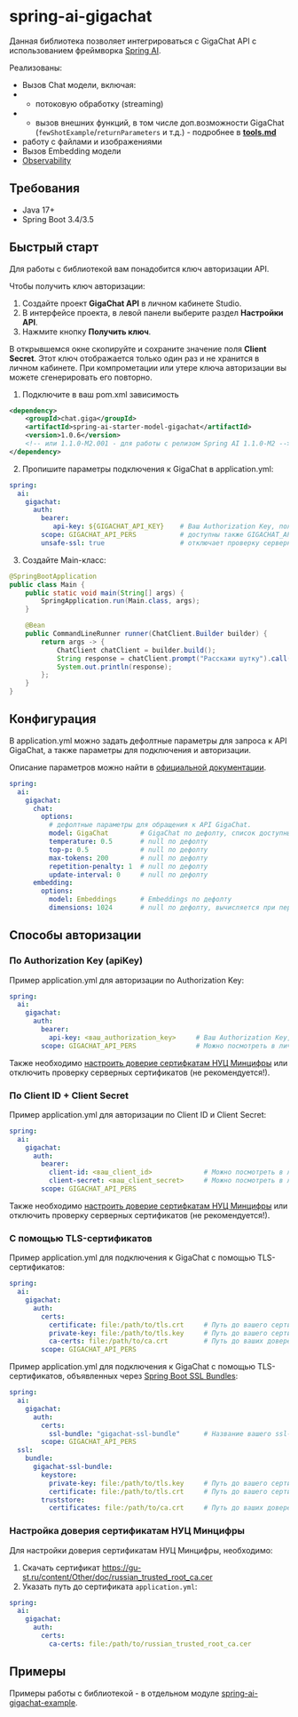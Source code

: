 # spring-ai-gigachat

Данная библиотека позволяет интегрироваться с GigaChat API с использованием фреймворка [Spring AI](https://docs.spring.io/spring-ai/reference/index.html).

Реализованы:
* Вызов Chat модели, включая:
* * потоковую обработку (streaming)
* * вызов внешних функций, в том числе доп.возможности GigaChat (`fewShotExample`/`returnParameters` и т.д.) - подробнее в **[tools.md](docs/tools.md)**
* работу с файлами и изображениями
* Вызов Embedding модели
* [Observability](https://docs.spring.io/spring-ai/reference/observability/index.html)

## Требования

* Java 17+
* Spring Boot 3.4/3.5

## Быстрый старт

Для работы с библиотекой вам понадобится ключ авторизации API.

Чтобы получить ключ авторизации:
1. Создайте проект **GigaChat API** в личном кабинете Studio.
2. В интерфейсе проекта, в левой панели выберите раздел **Настройки API**.
3. Нажмите кнопку **Получить ключ**.

В открывшемся окне скопируйте и сохраните значение поля **Client Secret**.
Этот ключ отображается только один раз и не хранится в личном кабинете.
При компрометации или утере ключа авторизации вы можете сгенерировать его повторно.

1) Подключите в ваш pom.xml зависимость

```xml
<dependency>
    <groupId>chat.giga</groupId>
    <artifactId>spring-ai-starter-model-gigachat</artifactId>
    <version>1.0.6</version>
    <!-- или 1.1.0-M2.001 - для работы с релизом Spring AI 1.1.0-M2 -->
</dependency>
```

2) Пропишите параметры подключения к GigaChat в application.yml:

```yaml
spring:
  ai:
    gigachat:
      auth:
        bearer:
           api-key: ${GIGACHAT_API_KEY}    # Ваш Authorization Key, полученный в личном кабинете GigaChat
        scope: GIGACHAT_API_PERS           # доступны также GIGACHAT_API_B2B, GIGACHAT_API_CORP
        unsafe-ssl: true                   # отключает проверку серверных сертификатов, не рекомендуется использовать в production!
```

3) Создайте Main-класс:

```java
@SpringBootApplication
public class Main {
    public static void main(String[] args) {
        SpringApplication.run(Main.class, args);
    }

    @Bean
    public CommandLineRunner runner(ChatClient.Builder builder) {
        return args -> {
            ChatClient chatClient = builder.build();
            String response = chatClient.prompt("Расскажи шутку").call().content();
            System.out.println(response);
        };
    }
}
```

## Конфигурация

В application.yml можно задать дефолтные параметры для запроса к API GigaChat,
а также параметры для подключения и авторизации.

Описание параметров можно найти в [официальной документации](https://developers.sber.ru/docs/ru/gigachat/api/reference/rest/post-chat).

```yaml
spring:
  ai:
    gigachat:
      chat:
        options:
          # дефолтные параметры для обращения к API GigaChat.
          model: GigaChat        # GigaChat по дефолту, список доступных моделей - https://developers.sber.ru/docs/ru/gigachat/models
          temperature: 0.5       # null по дефолту
          top-p: 0.5             # null по дефолту
          max-tokens: 200        # null по дефолту
          repetition-penalty: 1  # null по дефолту 
          update-interval: 0     # null по дефолту
      embedding:
        options:
          model: Embeddings      # Embeddings по дефолту
          dimensions: 1024       # null по дефолту, вычисляется при первом обращении к Embedding-модели
```

## Способы авторизации

### По Authorization Key (apiKey)

Пример application.yml для авторизации по Authorization Key:

```yaml
spring:
  ai:
    gigachat:
      auth:
        bearer:
          api-key: <ваш_authorization_key>     # Ваш Authorization Key, можно посмотреть в личном кабинете GigaChat в разделе "Настройки API" в вашем проекте
        scope: GIGACHAT_API_PERS               # Можно посмотреть в личном кабинете GigaChat в разделе "Настройки API" в вашем проекте
```

Также необходимо [настроить доверие сертифкатам НУЦ Минцифры](#настройка-доверия-сертификатам-нуц-минцифры)
или отключить проверку серверных сертификатов (не рекомендуется!).

### По Client ID + Client Secret

Пример application.yml для авторизации по Client ID и Client Secret:

```yaml
spring:
  ai:
    gigachat:
      auth:
        bearer:
          client-id: <ваш_client_id>             # Можно посмотреть в личном кабинете GigaChat в разделе "Настройки API" в вашем проекте
          client-secret: <ваш_client_secret>     # Можно посмотреть в личном кабинете GigaChat в разделе "Настройки API" в вашем проекте
        scope: GIGACHAT_API_PERS
```

Также необходимо [настроить доверие сертифкатам НУЦ Минцифры](#настройка-доверия-сертификатам-нуц-минцифры)
или отключить проверку серверных сертификатов (не рекомендуется!).

### С помощью TLS-сертификатов

Пример application.yml для подключения к GigaChat с помощью TLS-сертификатов:

```yaml
spring:
  ai:
    gigachat:
      auth:
        certs:
          certificate: file:/path/to/tls.crt     # Путь до вашего сертификата. Если у вас терминация TLS настроена на Egress-gateway, то можно пропустить этот параметр
          private-key: file:/path/to/tls.key     # Путь до вашего сертификата. Если у вас терминация TLS настроена на Egress-gateway, то можно пропустить этот параметр
          ca-certs: file:/path/to/ca.crt         # Путь до ваших доверенных сертификатов. Если у вас терминация TLS настроена на Egress-gateway, то можно пропустить этот параметр
        scope: GIGACHAT_API_PERS
```

Пример application.yml для подключения к GigaChat с помощью TLS-сертификатов,
объявленных через [Spring Boot SSL Bundles](https://docs.spring.io/spring-boot/reference/features/ssl.html):

```yaml
spring:
  ai:
    gigachat:
      auth:
        certs:
          ssl-bundle: "gigachat-ssl-bundle"      # Название вашего ssl-bundle
        scope: GIGACHAT_API_PERS
  ssl:
    bundle:
      gigachat-ssl-bundle:
        keystore:
          private-key: file:/path/to/tls.key     # Путь до вашего сертификата
          certificate: file:/path/to/tls.crt     # Путь до вашего сертификата
        truststore:
          certificates: file:/path/to/ca.crt     # Путь до ваших доверенных сертификатов
```

### Настройка доверия сертификатам НУЦ Минцифры

Для настройки доверия сертификатам НУЦ Минцифры, необходимо:
1) Скачать сертификат https://gu-st.ru/content/Other/doc/russian_trusted_root_ca.cer
2) Указать путь до сертификата `application.yml`:

```yaml
spring:
  ai:
    gigachat:
      auth:
        certs:
          ca-certs: file:/path/to/russian_trusted_root_ca.cer
```

## Примеры

Примеры работы с библиотекой - в отдельном модуле [spring-ai-gigachat-example](./spring-ai-gigachat-example/README.md).
